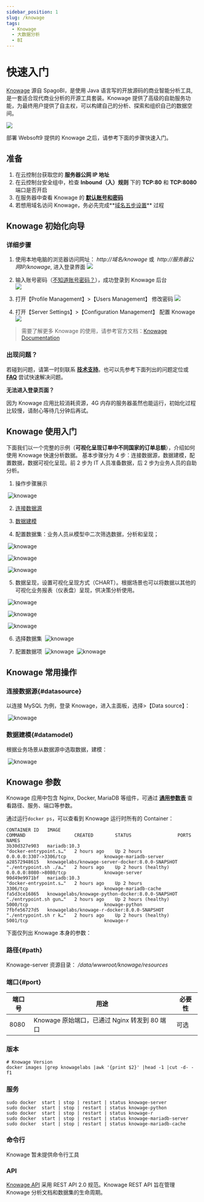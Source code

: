 ```yaml
---
sidebar_position: 1
slug: /knowage
tags:
  - Knowage
  - 大数据分析
  - BI
---
```


# 快速入门

[Knowage](https://www.knowage-suite.com) 源自 SpagoBI，是使用 Java 语言写的开放源码的商业智能分析工具,是一套适合现代商业分析的开源工具套装。Knowage 提供了高级的自助服务功能，为最终用户提供了自主权，可以构建自己的分析、探索和组织自己的数据空间。

![](https://libs.websoft9.com/Websoft9/DocsPicture/en/knowage/knowage-gui-websoft9.png)

部署 Websoft9 提供的 Knowage 之后，请参考下面的步骤快速入门。

## 准备

1. 在云控制台获取您的 **服务器公网 IP 地址**
2. 在云控制台安全组中，检查 **Inbound（入）规则** 下的 **TCP:80** 和 **TCP:8080** 端口是否开启
3. 在服务器中查看 Knowage 的 **[默认账号和密码](./user/credentials)**
4. 若想用域名访问 Knowage，务必先完成**[域名五步设置](./administrator/domain_step)** 过程

## Knowage 初始化向导

### 详细步骤

1. 使用本地电脑的浏览器访问网址： *http://域名/knowage* 或  *http://服务器公网IP/knowage*, 进入登录界面
   ![](https://libs.websoft9.com/Websoft9/DocsPicture/en/knowage/knowage-login-websoft9.png)

2. 输入账号密码（[不知道账号密码？](./user/credentials)），成功登录到 Knowage 后台  
   ![](https://libs.websoft9.com/Websoft9/DocsPicture/en/knowage/knowage-backend-websoft9.png)

3. 打开【Profile Management】>【Users Management】 修改密码
   ![](https://libs.websoft9.com/Websoft9/DocsPicture/en/knowage/knowage-changepw-websoft9.png)

4. 打开【Server Settings】>【Configuration Management】 配置 Knowage
   ![](https://libs.websoft9.com/Websoft9/DocsPicture/en/knowage/knowage-confmanagement-websoft9.png)

> 需要了解更多 Knowage 的使用，请参考官方文档：[Knowage Documentation](https://knowage-suite.readthedocs.io/)

### 出现问题？

若碰到问题，请第一时刻联系 **[技术支持](./helpdesk)**。也可以先参考下面列出的问题定位或 **[FAQ](./faq#setup)** 尝试快速解决问题。

**无法进入登录页面？**

因为 Knowage 应用比较消耗资源，4G 内存的服务器虽然也能运行，初始化过程比较慢，请耐心等待几分钟后再试。

## Knowage 使用入门

下面我们以一个完整的示例（**可视化呈现订单中不同国家的订单总额**），介绍如何使用 Knowage 快速分析数据。
基本步骤分为 4 步：连接数据源，数据建模，配置数据，数据可视化呈现。前 2 步为 IT 人员准备数据，后 2 步为业务人员的自助分析。

1. 操作步骤展示

   ![knowage](https://libs.websoft9.com/Websoft9/blog/tmp/knowage/zh/knowage-websoft9.png)

2. [连接数据源](#datasource)

3. [数据建模](#datamodel)

4. 配置数据集：业务人员从模型中二次筛选数据，分析和呈现；

   ![knowage](https://libs.websoft9.com/Websoft9/blog/tmp/knowage/zh/knowage-dataset1-websoft9.png)

   ![knowage](https://libs.websoft9.com/Websoft9/blog/tmp/knowage/zh/knowage-dataset2-websoft9.png)

   ![knowage](https://libs.websoft9.com/Websoft9/blog/tmp/knowage/zh/knowage-dataset3-websoft9.png)

5. 数据呈现，设置可视化呈现方式（CHART）。根据场景也可以将数据以其他的可视化业务报表（仪表盘）呈现，供决策分析使用。

   ![knowage](https://libs.websoft9.com/Websoft9/blog/tmp/knowage/zh/knowage-analysis-websoft9.png)

   ![knowage](https://libs.websoft9.com/Websoft9/blog/tmp/knowage/zh/knowage-analysis1-websoft9.png)

   ![knowage](https://libs.websoft9.com/Websoft9/blog/tmp/knowage/zh/knowage-analysis2-websoft9.png)

6. 选择数据集
   ![knowage](https://libs.websoft9.com/Websoft9/blog/tmp/knowage/zh/knowage-analysis3-websoft9.png)

7. 配置数据项
   ![knowage](https://libs.websoft9.com/Websoft9/blog/tmp/knowage/zh/knowage-analysis4-websoft9.png)
   ![knowage](https://libs.websoft9.com/Websoft9/blog/tmp/knowage/zh/knowage-analysis5-websoft9.png)

## Knowage 常用操作

### 连接数据源{#datasource}

以连接 MySQL 为例，登录 Knowage，进入主面板，选择>【Data source】：

   ![knowage](https://libs.websoft9.com/Websoft9/blog/tmp/knowage/zh/knowage-datasource-websoft9.png)

### 数据建模{#datamodel}

根据业务场景从数据源中选取数据，建模：

   ![knowage](https://libs.websoft9.com/Websoft9/blog/tmp/knowage/zh/knowage-model-websoft9.png)

## Knowage 参数

Knowage 应用中包含 Nginx, Docker, MariaDB 等组件，可通过 **[通用参数表](./administrator/parameter)** 查看路径、服务、端口等参数。

通过运行`docker ps`，可以查看到 Knowage 运行时所有的 Container：

```
CONTAINER ID   IMAGE                                              COMMAND                  CREATED        STATUS                 PORTS                               NAMES
3b30d327e903   mariadb:10.3                                       "docker-entrypoint.s…"   2 hours ago    Up 2 hours             0.0.0.0:3307->3306/tcp              knowage-mariadb-server
a28572948615   knowagelabs/knowage-server-docker:8.0.0-SNAPSHOT   "./entrypoint.sh ./a…"   2 hours ago    Up 2 hours (healthy)   0.0.0.0:8080->8080/tcp              knowage-server
90d49e9971bf   mariadb:10.3                                       "docker-entrypoint.s…"   2 hours ago    Up 2 hours             3306/tcp                            knowage-mariadb-cache
fa5d3ce16865   knowagelabs/knowage-python-docker:8.0.0-SNAPSHOT   "./entrypoint.sh gun…"   2 hours ago    Up 2 hours (healthy)   5000/tcp                            knowage-python
7fbfe56727d5   knowagelabs/knowage-r-docker:8.0.0-SNAPSHOT        "./entrypoint.sh r k…"   2 hours ago    Up 2 hours (healthy)   5001/tcp                            knowage-r
```

下面仅列出 Knowage 本身的参数：

### 路径{#path}

Knowage-server 资源目录： */data/wwwroot/knowage/resources*

### 端口{#port}

| 端口号 | 用途                                          | 必要性 |
| ------ | --------------------------------------------- | ------ |
| 8080   | Knowage 原始端口，已通过 Nginx 转发到 80 端口 | 可选   |

### 版本

```shell
# Knowage Version
docker images |grep knowagelabs |awk '{print $2}' |head -1 |cut -d- -f1
```

### 服务

```shell
sudo docker  start | stop | restart | status knowage-server
sudo docker  start | stop | restart | status knowage-python
sudo docker  start | stop | restart | status knowage-r
sudo docker  start | stop | restart | status knowage-mariadb-server
sudo docker  start | stop | restart | status knowage-mariadb-cache
```

### 命令行

Knowage 暂未提供命令行工具

### API

[Knowage API](https://knowage.docs.apiary.io) 采用 REST API 2.0 规范。Knowage REST API 旨在管理 Knowage 分析文档和数据集的生命周期。
